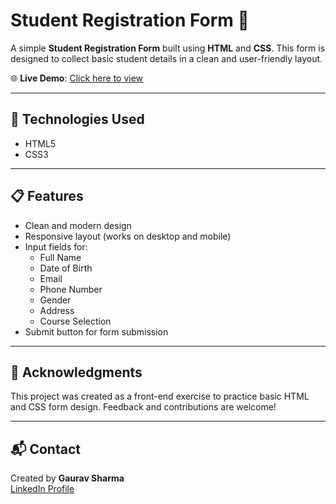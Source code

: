 # Student Registration Form 📝

A simple **Student Registration Form** built using **HTML** and **CSS**. This form is designed to collect basic student details in a clean and user-friendly layout.

🌐 **Live Demo**: [Click here to view](https://gaurav110601.github.io/student-registration-form/)

---

## 🔧 Technologies Used

- HTML5  
- CSS3

---

## 📋 Features

- Clean and modern design  
- Responsive layout (works on desktop and mobile)  
- Input fields for:
  - Full Name
  - Date of Birth
  - Email
  - Phone Number
  - Gender
  - Address
  - Course Selection  
- Submit button for form submission

---

## 🙌 Acknowledgments

This project was created as a front-end exercise to practice basic HTML and CSS form design. Feedback and contributions are welcome!

---

## 📬 Contact

Created by **Gaurav Sharma**  
[LinkedIn Profile](https://www.linkedin.com/in/gaurav110601)
